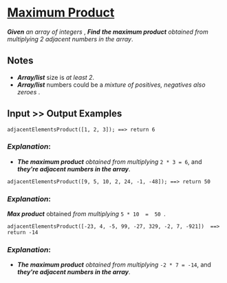 # [Maximum Product](https://www.codewars.com/kata/maximum-product "https://www.codewars.com/kata/5a4138acf28b82aa43000117")

**_Given_** *an array of integers* , **_Find_** **_the maximum product_** *obtained from multiplying 2 adjacent numbers in the array*.

## Notes

* **_Array/list_** size is *at least 2*.
* **_Array/list_** numbers could be a *mixture of positives, negatives also zeroes* .

## Input >> Output Examples

```
adjacentElementsProduct([1, 2, 3]); ==> return 6
```

### **_Explanation_**:

* **_The maximum product_** *obtained from multiplying* ` 2 * 3 = 6 `, and **_they're adjacent numbers in the array_**.

```
adjacentElementsProduct([9, 5, 10, 2, 24, -1, -48]); ==> return 50
```

### **_Explanation_**:

**_Max product_** obtained *from multiplying*   ``` 5 * 10  =  50  ```.

```
adjacentElementsProduct([-23, 4, -5, 99, -27, 329, -2, 7, -921])  ==>  return -14
```

### **_Explanation_**:

* **_The maximum product_** *obtained from multiplying* ` -2 * 7 = -14 `, and **_they're adjacent numbers in the array_**.